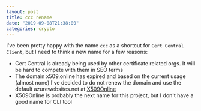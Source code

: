 ```yaml
---
layout: post
title: ccc rename
date: "2019-09-08T21:38:00"
categories: crypto
---
```


I've been pretty happy with the name `ccc` as a shortcut for `Cert Central Client`, but I need to think a new name for a few reasons:

- Cert Central is already being used by other certificate related orgs. It will be hard to compete with them in SEO terms
- The domain x509.online has expired and based on the current usage (almost none) I've decided to do not renew the domain and use the default azurewebsites.net at [X509Online](https://x509online.azurewebsites.net/)
- X509Online is probably the next name for this project, but I don't have a good name for CLI tool



